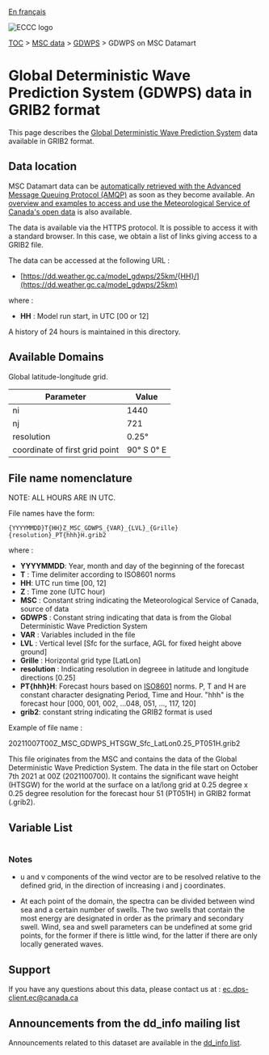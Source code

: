 [En français](readme_gdwps-datamart_fr.md)

![ECCC logo](../../img_eccc-logo.png)

[TOC](../../readme_en.md) > [MSC data](../readme_en.md) > [GDWPS](readme_gdwps_en.md) > GDWPS on MSC Datamart

# Global Deterministic Wave Prediction System (GDWPS) data in GRIB2 format

This page describes the [Global Deterministic Wave Prediction System](readme_gdwps_en.md) data available in GRIB2 format.

## Data location

MSC Datamart data can be [automatically retrieved with the Advanced Message Queuing Protocol (AMQP)](../../msc-datamart/amqp_en.md) as soon as they become available. An [overview and examples to access and use the Meteorological Service of Canada's open data](../../usage/readme_en.md) is also available.

The data is available via the HTTPS protocol. It is possible to access it with a standard browser. In this case, we obtain a list of links giving access to a GRIB2 file.

The data can be accessed at the following URL :

* [https://dd.weather.gc.ca/model_gdwps/25km/{HH}/](https://dd.weather.gc.ca/model_gdwps/25km)

where :

* __HH__ : Model run start, in UTC [00 or 12]

A history of 24 hours is maintained in this directory.

## Available Domains

Global latitude-longitude grid.

| Parameter | Value |
| ------ | ------ |
| ni | 1440 |
| nj |  721 |
| resolution | 0.25° |
| coordinate of first grid point | 90° S  0° E |

## File name nomenclature

NOTE: ALL HOURS ARE IN UTC.

File names have the form:

`{YYYYMMDD}T{HH}Z_MSC_GDWPS_{VAR}_{LVL}_{Grille}{resolution}_PT{hhh}H.grib2`

where :

* __YYYYMMDD__: Year, month and day of the beginning of the forecast
* __T__ : Time delimiter according to ISO8601 norms
* __HH__: UTC run time [00, 12]
* __Z__ : Time zone (UTC hour)
* __MSC__ : Constant string indicating the Meteorological Service of Canada, source of data
* __GDWPS__ : Constant string indicating that data is from the Global Deterministic Wave Prediction System
* __VAR__ : Variables included in the file
* __LVL__ : Vertical level [Sfc for the surface, AGL for fixed height above ground]
* __Grille__ : Horizontal grid type [LatLon]
* __resolution__ : Indicating resolution in degreee in latitude and longitude directions [0.25]
* __PT{hhh}H__: Forecast hours based on [ISO8601](https://en.wikipedia.org/wiki/ISO_8601) norms. P, T and H are constant character designating Period, Time and Hour. "hhh" is the forecast hour [000, 001, 002, ...048, 051, ..., 117, 120]
* __grib2__: constant string indicating the GRIB2 format is used

Example of file name :

20211007T00Z_MSC_GDWPS_HTSGW_Sfc_LatLon0.25_PT051H.grib2

This file originates from the MSC and contains the data of the Global Deterministic Wave Prediction System. The data in the file start on October 7th 2021 at 00Z (2021100700). It contains the significant wave height (HTSGW) for the world at the surface on a lat/long grid at 0.25 degree x 0.25 degree resolution for the forecast hour 51 (PT051H) in GRIB2 format (.grib2).

## Variable List

<table id="csv-table" class="display"></table>

<link href="https://cdn.jsdelivr.net/npm/simple-datatables@latest/dist/style.css" rel="stylesheet" type="text/css">
<script src="https://cdn.jsdelivr.net/npm/simple-datatables@latest"></script>
<script src="../../../js/variables_datatable.js" type="text/javascript"></script>
<script>
  loadTable("csv-table", "../../../assets/csv/GDWPS_Variables-List_en.csv");
</script>

### Notes

* u and v components of the wind vector are to be resolved relative to the defined grid, in the direction of increasing i and j coordinates.

* At each point of the domain, the spectra can be divided between wind sea and a certain number of swells. The two swells that contain the most energy are designated in order as the primary and secondary swell. Wind, sea and swell parameters can be undefined at some grid points, for the former if there is little wind, for the latter if there are only locally generated waves.

## Support

If you have any questions about this data, please contact us at : [ec.dps-client.ec@canada.ca](mailto:ec.dps-client.ec@canada.ca)

## Announcements from the dd_info mailing list 

Announcements related to this dataset are available in the [dd_info list](https://comm.collab.science.gc.ca/mailman3/postorius/lists/dd_info/).

